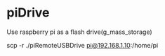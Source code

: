 # piDrive
Use raspberry pi as a flash drive(g_mass_storage)

scp -r ./piRemoteUSBDrive pi@192.168.1.10:/home/pi